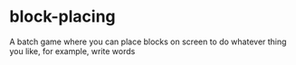 # block-placing
A batch game where you can place blocks on screen to do whatever thing you like, for example, write words
